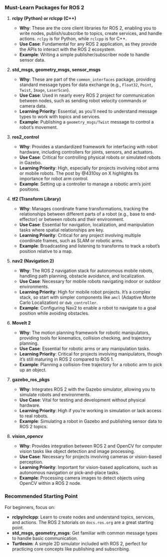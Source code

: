 ### Must-Learn Packages for ROS 2
1. **rclpy (Python) or rclcpp (C++)**  
   - **Why**: These are the core client libraries for ROS 2, enabling you to write nodes, publish/subscribe to topics, create services, and handle actions. `rclpy` is for Python, while `rclcpp` is for C++.
   - **Use Case**: Fundamental for any ROS 2 application, as they provide the APIs to interact with the ROS 2 ecosystem.
   - **Example**: Writing a simple publisher/subscriber node to handle sensor data.

2. **std_msgs, geometry_msgs, sensor_msgs**  
   - **Why**: These are part of the `common_interfaces` package, providing standard message types for data exchange (e.g., `Float32`, `Point`, `Twist`, `Image`, `LaserScan`).
   - **Use Case**: Used in nearly every ROS 2 project for communication between nodes, such as sending robot velocity commands or camera data.
   - **Learning Priority**: Essential, as you’ll need to understand message types to work with topics and services.
   - **Example**: Publishing a `geometry_msgs/Twist` message to control a robot’s movement.

3. **ros2_control**  
   - **Why**: Provides a standardized framework for interfacing with robot hardware, including controllers for joints, sensors, and actuators.
   - **Use Case**: Critical for controlling physical robots or simulated robots in Gazebo.
   - **Learning Priority**: High, especially for projects involving robot arms or mobile robots. The post by @4310sy on X highlights its importance for robot arm control.
   - **Example**: Setting up a controller to manage a robotic arm’s joint positions.

4. **tf2 (Transform Library)**  
   - **Why**: Manages coordinate frame transformations, tracking the relationships between different parts of a robot (e.g., base to end-effector) or between robots and their environment.
   - **Use Case**: Essential for navigation, localization, and manipulation tasks where spatial relationships are key.
   - **Learning Priority**: Critical for any project involving multiple coordinate frames, such as SLAM or robotic arms.
   - **Example**: Broadcasting and listening to transforms to track a robot’s position relative to a map.

5. **nav2 (Navigation 2)**  
   - **Why**: The ROS 2 navigation stack for autonomous mobile robots, handling path planning, obstacle avoidance, and localization.
   - **Use Case**: Necessary for mobile robots navigating indoor or outdoor environments.
   - **Learning Priority**: High for mobile robot projects. It’s a complex stack, so start with simpler components like `amcl` (Adaptive Monte Carlo Localization) or `dwb_controller`.
   - **Example**: Configuring Nav2 to enable a robot to navigate to a goal position while avoiding obstacles.

6. **MoveIt 2**  
   - **Why**: The motion planning framework for robotic manipulators, providing tools for kinematics, collision checking, and trajectory planning.
   - **Use Case**: Essential for robotic arms or any manipulation tasks.
   - **Learning Priority**: Critical for projects involving manipulators, though it’s still maturing in ROS 2 compared to ROS 1.[](https://maker.pro/ros/tutorial/robot-operating-system-2-ros-2-introduction-and-getting-started)
   - **Example**: Planning a collision-free trajectory for a robotic arm to pick up an object.

7. **gazebo_ros_pkgs**  
   - **Why**: Integrates ROS 2 with the Gazebo simulator, allowing you to simulate robots and environments.
   - **Use Case**: Vital for testing and development without physical hardware.
   - **Learning Priority**: High if you’re working in simulation or lack access to real robots.
   - **Example**: Simulating a robot in Gazebo and publishing sensor data to ROS 2 topics.

8. **vision_opencv**  
   - **Why**: Provides integration between ROS 2 and OpenCV for computer vision tasks like object detection and image processing.
   - **Use Case**: Necessary for projects involving cameras or vision-based perception.
   - **Learning Priority**: Important for vision-based applications, such as autonomous navigation or pick-and-place tasks.
   - **Example**: Processing camera images to detect objects using OpenCV within a ROS 2 node.

### Recommended Starting Point
For beginners, focus on:
- **rclpy/rclcpp**: Learn to create nodes and understand topics, services, and actions. The ROS 2 tutorials on `docs.ros.org` are a great starting point.[](https://docs.ros.org/en/rolling/index.html)
- **std_msgs, geometry_msgs**: Get familiar with common message types to handle basic communication.
- **Turtlesim**: A simple 2D simulator included with ROS 2, perfect for practicing core concepts like publishing and subscribing.[](https://roboticsbackend.com/how-to-learn-ros2/)

